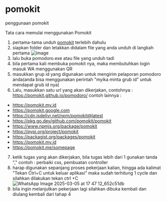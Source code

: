 # pomokit
penggunaan pomokit


Tata cara memulai menggunakan Pomokit

1. pertama-tama unduh [pomokit](https://github.com/pomokit/pomodoro/releases/latest/download/pomodoro.exe) terlebih dahulu
2. siapkan folder dan letakkan didalam file yang anda unduh di langkah pertama
![image](https://github.com/user-attachments/assets/d48e81c5-71d8-4b07-b684-519eb141d362)
3. lalu buka pomodoro.exe atau file yang unduh tadi
4. bila pertama kali membuka pomokit nya, maka membutuhkan login masuk WA menggunakan QR
5. masukkan grup id yang digunakan untuk mengirim pelaporan pomodoro anda(anda bisa menggunakan perintah "myika minta grub id" untuk mendapat grub id nya)
6. Lalu, masukkan satu url yang akan dikerjakan, 
contohnya : https://pomokit.github.io/pomodoro/
contoh lainnya :
- https://pomokit.my.id
- https://pomokit.google.com
- https://cdn.jsdelivr.net/npm/pomokit@latest
- https://pkg.go.dev/github.com/pomokit/pomokit
- https://www.npmjs.org/package/pomokit
- https://pypi.org/project/pomokit
- https://packagist.org/packages/pomokit
- https://pomokit.my.id
- https://pomokit.me/somepage

7. ketik tugas yang akan dikerjakan, bila tugas lebih dari 1 gunakan tanda ","
contoh : perbaiki css, pembuatan controller
8. harap digunakan sepanjang proses pekerjaan kalian, hingga ada kalimat "Tekan Ctrl+C untuk keluar aplikasi" maka sudah terhitung 1 cycle dan silahkan dilakukan tekan ctrl +C
![WhatsApp Image 2025-03-05 at 17 47 12_652c51db](https://github.com/user-attachments/assets/52b9e26f-cf1c-48a5-ba96-58286d3f24c3)
9. bila ingin melanjutkan pekerjaan lagi silahkan dibuka kembali dan diulang kembali dari tahap 4
